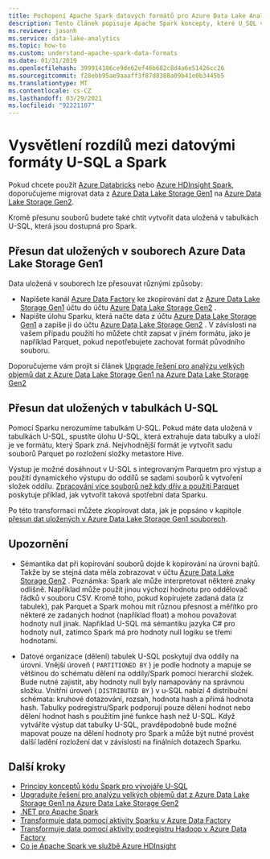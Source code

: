 ```yaml
---
title: Pochopení Apache Spark datových formátů pro Azure Data Lake Analytics vývojářů U-SQL.
description: Tento článek popisuje Apache Spark koncepty, které U_SQL vývojářům porozumět rozdílům mezi datovými formáty U-SQL a Spark.
ms.reviewer: jasonh
ms.service: data-lake-analytics
ms.topic: how-to
ms.custom: understand-apache-spark-data-formats
ms.date: 01/31/2019
ms.openlocfilehash: 399914186ce9de62ef46b682c8d4a6e51426cc26
ms.sourcegitcommit: f28ebb95ae9aaaff3f87d8388a09b41e0b3445b5
ms.translationtype: MT
ms.contentlocale: cs-CZ
ms.lasthandoff: 03/29/2021
ms.locfileid: "92221107"
---
```

# <a name="understand-differences-between-u-sql-and-spark-data-formats"></a>Vysvětlení rozdílů mezi datovými formáty U-SQL a Spark

Pokud chcete použít [Azure Databricks](/azure/databricks/scenarios/what-is-azure-databricks) nebo [Azure HDInsight Spark](../hdinsight/spark/apache-spark-overview.md), doporučujeme migrovat data z [Azure Data Lake Storage Gen1](../data-lake-store/data-lake-store-overview.md) na [Azure Data Lake Storage Gen2](../storage/blobs/data-lake-storage-introduction.md).

Kromě přesunu souborů budete také chtít vytvořit data uložená v tabulkách U-SQL, která jsou dostupná pro Spark.

## <a name="move-data-stored-in-azure-data-lake-storage-gen1-files"></a>Přesun dat uložených v souborech Azure Data Lake Storage Gen1

Data uložená v souborech lze přesouvat různými způsoby:

- Napíšete kanál [Azure Data Factory](../data-factory/introduction.md) ke zkopírování dat z [Azure Data Lake Storage Gen1](../data-lake-store/data-lake-store-overview.md) účtu do účtu [Azure Data Lake Storage Gen2](../storage/blobs/data-lake-storage-introduction.md) .
- Napište úlohu Sparku, která načte data z účtu [Azure Data Lake Storage Gen1](../data-lake-store/data-lake-store-overview.md) a zapíše ji do účtu [Azure Data Lake Storage Gen2](../storage/blobs/data-lake-storage-introduction.md) . V závislosti na vašem případu použití ho můžete chtít zapsat v jiném formátu, jako je například Parquet, pokud nepotřebujete zachovat formát původního souboru.

Doporučujeme vám projít si článek [Upgrade řešení pro analýzu velkých objemů dat z Azure Data Lake Storage Gen1 na Azure Data Lake Storage Gen2](../storage/blobs/data-lake-storage-migrate-gen1-to-gen2.md)

## <a name="move-data-stored-in-u-sql-tables"></a>Přesun dat uložených v tabulkách U-SQL

Pomocí Sparku nerozumíme tabulkám U-SQL. Pokud máte data uložená v tabulkách U-SQL, spustíte úlohu U-SQL, která extrahuje data tabulky a uloží je ve formátu, který Spark zná. Nejvhodnější formát je vytvořit sadu souborů Parquet po rozložení složky metastore Hive.

Výstup je možné dosáhnout v U-SQL s integrovaným Parquetm pro výstup a použití dynamického výstupu do oddílů se sadami souborů k vytvoření složek oddílu. [Zpracování více souborů než kdy dřív a použití Parquet](/archive/blogs/azuredatalake/process-more-files-than-ever-and-use-parquet-with-azure-data-lake-analytics) poskytuje příklad, jak vytvořit taková spotřební data Sparku.

Po této transformaci můžete zkopírovat data, jak je popsáno v kapitole [přesun dat uložených v Azure Data Lake Storage Gen1 souborech](#move-data-stored-in-azure-data-lake-storage-gen1-files).

## <a name="caveats"></a>Upozornění

- Sémantika dat při kopírování souborů dojde k kopírování na úrovni bajtů. Takže by se stejná data měla zobrazovat v účtu [Azure Data Lake Storage Gen2](../storage/blobs/data-lake-storage-introduction.md) . Poznámka: Spark ale může interpretovat některé znaky odlišně. Například může použít jinou výchozí hodnotu pro oddělovač řádků v souboru CSV.
    Kromě toho, pokud kopírujete zadaná data (z tabulek), pak Parquet a Spark mohou mít různou přesnost a měřítko pro některé ze zadaných hodnot (například float) a mohou považovat hodnoty null jinak. Například U-SQL má sémantiku jazyka C# pro hodnoty null, zatímco Spark má pro hodnoty null logiku se třemi hodnotami.

- Datové organizace (dělení) tabulek U-SQL poskytují dva oddíly na úrovni. Vnější úroveň ( `PARTITIONED BY` ) je podle hodnoty a mapuje se většinou do schématu dělení na oddíly/Spark pomocí hierarchií složek. Bude nutné zajistit, aby hodnoty null byly namapovány na správnou složku. Vnitřní úroveň ( `DISTRIBUTED BY` ) v u-SQL nabízí 4 distribuční schémata: kruhové dotazování, rozsah, hodnota hash a přímá hodnota hash.
    Tabulky podregistru/Spark podporují pouze dělení hodnot nebo dělení hodnot hash s použitím jiné funkce hash než U-SQL. Když vytváříte výstup dat tabulky U-SQL, pravděpodobně bude možné mapovat pouze na dělení hodnoty pro Spark a může být nutné provést další ladění rozložení dat v závislosti na finálních dotazech Sparku.

## <a name="next-steps"></a>Další kroky

- [Principy konceptů kódu Spark pro vývojáře U-SQL](understand-spark-code-concepts.md)
- [Upgradujte řešení pro analýzu velkých objemů dat z Azure Data Lake Storage Gen1 na Azure Data Lake Storage Gen2](../storage/blobs/data-lake-storage-migrate-gen1-to-gen2.md)
- [.NET pro Apache Spark](/dotnet/spark/what-is-apache-spark-dotnet)
- [Transformuje data pomocí aktivity Sparku v Azure Data Factory](../data-factory/transform-data-using-spark.md)
- [Transformuje data pomocí aktivity podregistru Hadoop v Azure Data Factory](../data-factory/transform-data-using-hadoop-hive.md)
- [Co je Apache Spark ve službě Azure HDInsight](../hdinsight/spark/apache-spark-overview.md)